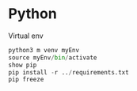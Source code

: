 
# Python

Virtual env
```Python
python3 m venv myEnv
source myEnv/bin/activate
show pip
pip install -r ../requirements.txt
pip freeze
```

